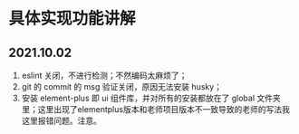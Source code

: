 # 具体实现功能讲解

## 2021.10.02

1. eslint 关闭，不进行检测；不然编码太麻烦了；
2. git 的 commit 的 msg 验证关闭，原因无法安装 husky；
3. 安装 element-plus 即 ui 组件库，并对所有的安装都放在了 global 文件夹里；这里出现了elementplus版本和老师项目版本不一致导致的老师的写法我这里报错问题。注意。
